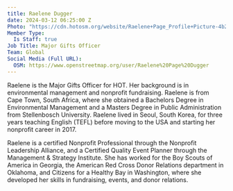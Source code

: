 ```yaml
---
title: Raelene Dugger
date: 2024-03-12 06:25:00 Z
Photo: "https://cdn.hotosm.org/website/Raelene+Page_Profile+Picture-4b290d.png"
Member Type:
  Is Staff: true
Job Title: Major Gifts Officer
Team: Global
Social Media (Full URL):
  OSM: https://www.openstreetmap.org/user/Raelene%20Page%20Dugger
---
```


Raelene is the Major Gifts Officer for HOT. Her background is in environmental management and nonprofit fundraising. Raelene is from Cape Town, South Africa, where she obtained a Bachelors Degree in Environmental Management and a Masters Degree in Public Administration from Stellenbosch University. Raelene lived in Seoul, South Korea, for three years teaching English (TEFL) before moving to the USA and starting her nonprofit career in 2017.

Raelene is a certified Nonprofit Professional through the Nonprofit Leadership Alliance, and a Certified Quality Event Planner through the Management & Strategy Institute. She has worked for the Boy Scouts of America in Georgia, the American Red Cross Donor Relations department in Oklahoma, and Citizens for a Healthy Bay in Washington, where she developed her skills in fundraising, events, and donor relations. 